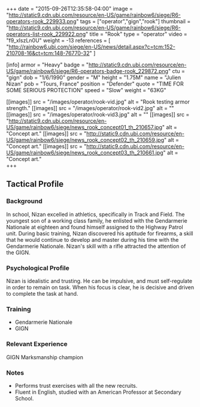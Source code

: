 +++
date = "2015-09-26T12:35:58-04:00"
image = "http://static9.cdn.ubi.com/resource/en-US/game/rainbow6/siege/R6-operators-rook_229933.png"
tags = ["operator","gign","rook"]
thumbnail = "http://static9.cdn.ubi.com/resource/en-US/game/rainbow6/siege/R6-operators-list-rook_229922.png"
title = "Rook"
type = "operator"
video = "f9_xIszLn0U"
weight = -13
references = [
  "http://rainbow6.ubi.com/siege/en-US/news/detail.aspx?c=tcm:152-210708-16&ct=tcm:148-76770-32"
]

[info]
  armor = "Heavy"
  badge = "http://static9.cdn.ubi.com/resource/en-US/game/rainbow6/siege/R6-operators-badge-rook_229872.png"
  ctu = "gign"
  dob = "1/6/1990"
  gender = "M"
  height = "1.75M"
  name = "Julien Nizan"
  pob = "Tours, France"
  position = "Defender"
  quote = "TIME FOR SOME SERIOUS PROTECTION"
  speed = "Slow"
  weight = "63KG"

[[images]]
  src = "/images/operator/rook-vid.jpg"
  alt = "Rook testing armor strength."
[[images]]
  src = "/images/operator/rook-vid2.jpg"
  alt = ""
[[images]]
  src = "/images/operator/rook-vid3.jpg"
  alt = ""
[[images]]
  src = "http://static9.cdn.ubi.com/resource/en-US/game/rainbow6/siege/news_rook_concept01_th_210657.jpg"
  alt = "Concept art."
[[images]]
  src = "http://static9.cdn.ubi.com/resource/en-US/game/rainbow6/siege/news_rook_concept02_th_210659.jpg"
  alt = "Concept art."
[[images]]
  src = "http://static9.cdn.ubi.com/resource/en-US/game/rainbow6/siege/news_rook_concept03_th_210661.jpg"
  alt = "Concept art."  
+++

## Tactical Profile

### Background

In school, Nizan excelled in athletics, specifically in Track and Field. The youngest son of a working class family, he enlisted with the Gendarmerie Nationale at eighteen and found himself assigned to the Highway Patrol unit. During basic training, Nizan discovered his aptitude for firearms, a skill that he would continue to develop and master during his time with the Gendarmerie Nationale. Nizan's skill with a rifle attracted the attention of the GIGN.

### Psychological Profile

Nizan is idealistic and trusting. He can be impulsive, and must self-regulate in order to remain on task. When his focus is clear, he is decisive and driven to complete the task at hand.

### Training

* Gendarmerie Nationale
* GIGN

### Relevant Experience

GIGN Marksmanship champion

### Notes

* Performs trust exercises with all the new recruits.
* Fluent in English, studied with an American Professor at Secondary School.
